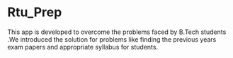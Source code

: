 # Rtu_Prep
This app is developed to overcome the problems faced by B.Tech students .We introduced the solution for problems like finding the previous years exam papers and appropriate syllabus for students.
